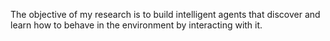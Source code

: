 The objective of my research is to build intelligent agents that discover and learn how to behave in the environment by interacting with it.

